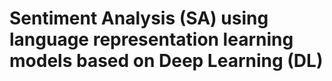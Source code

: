 # Sentiment Analysis (SA) using language representation learning models based on Deep Learning (DL)

